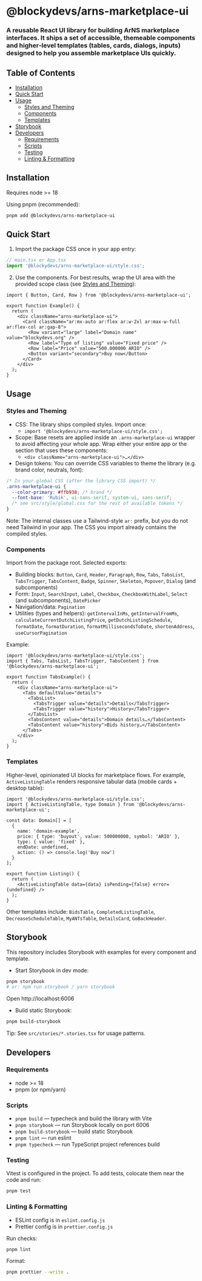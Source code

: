 # @blockydevs/arns-marketplace-ui

### A reusable React UI library for building ArNS marketplace interfaces. It ships a set of accessible, themeable components and higher‑level templates (tables, cards, dialogs, inputs) designed to help you assemble marketplace UIs quickly.

## Table of Contents

<!-- toc -->

- [Installation](#installation)
- [Quick Start](#quick-start)
- [Usage](#usage)
    - [Styles and Theming](#styles-and-theming)
    - [Components](#components)
    - [Templates](#templates)
- [Storybook](#storybook)
- [Developers](#developers)
    - [Requirements](#requirements)
    - [Scripts](#scripts)
    - [Testing](#testing)
    - [Linting & Formatting](#linting--formatting)

<!-- tocstop -->

## Installation

Requires node >= 18

Using pnpm (recommended):

```sh
pnpm add @blockydevs/arns-marketplace-ui
```

## Quick Start

1) Import the package CSS once in your app entry:

```ts
// main.tsx or App.tsx
import '@blockydevs/arns-marketplace-ui/style.css';
```

2) Use the components. For best results, wrap the UI area with the provided scope class (see [Styles and Theming](#styles-and-theming)):

```tsx
import { Button, Card, Row } from '@blockydevs/arns-marketplace-ui';

export function Example() {
  return (
    <div className="arns-marketplace-ui">
      <Card className="ar:mx-auto ar:flex ar:w-2xl ar:max-w-full ar:flex-col ar:gap-8">
        <Row variant="large" label="Domain name" value="blockydevs.org" />
        <Row label="Type of listing" value="Fixed price" />
        <Row label="Price" value="500.000000 ARIO" />
        <Button variant="secondary">Buy now</Button>
      </Card>
    </div>
  );
}
```

## Usage

### Styles and Theming

- CSS: The library ships compiled styles. Import once:
    - `import '@blockydevs/arns-marketplace-ui/style.css';`
- Scope: Base resets are applied inside an `.arns-marketplace-ui` wrapper to avoid affecting your whole app. Wrap either your entire app or the section that uses these components:
    - `<div className="arns-marketplace-ui">…</div>`
- Design tokens: You can override CSS variables to theme the library (e.g. brand color, neutrals, font):

```css
/* In your global CSS (after the library CSS import) */
.arns-marketplace-ui {
  --color-primary: #ffb938; /* brand */
  --font-base: 'Rubik', ui-sans-serif, system-ui, sans-serif;
  /* see src/style/global.css for the rest of available tokens */
}
```

Note: The internal classes use a Tailwind-style `ar:` prefix, but you do not need Tailwind in your app. The CSS you import already contains the compiled styles.

### Components

Import from the package root. Selected exports:

- Building blocks: `Button`, `Card`, `Header`, `Paragraph`, `Row`, `Tabs`, `TabsList`, `TabsTrigger`, `TabsContent`, `Badge`, `Spinner`, `Skeleton`, `Popover`, `Dialog` (and subcomponents)
- Form: `Input`, `SearchInput`, `Label`, `Checkbox`, `CheckboxWithLabel`, `Select` (and subcomponents), `DatePicker`
- Navigation/data: `Pagination`
- Utilities (types and helpers): `getIntervalInMs`, `getIntervalFromMs`, `calculateCurrentDutchListingPrice`, `getDutchListingSchedule`, `formatDate`, `formatDuration`, `formatMillisecondsToDate`, `shortenAddress`, `useCursorPagination`

Example:

```tsx
import '@blockydevs/arns-marketplace-ui/style.css';
import { Tabs, TabsList, TabsTrigger, TabsContent } from '@blockydevs/arns-marketplace-ui';

export function TabsExample() {
  return (
    <div className="arns-marketplace-ui">
      <Tabs defaultValue="details">
        <TabsList>
          <TabsTrigger value="details">Details</TabsTrigger>
          <TabsTrigger value="history">History</TabsTrigger>
        </TabsList>
        <TabsContent value="details">Domain details…</TabsContent>
        <TabsContent value="history">Bids history…</TabsContent>
      </Tabs>
    </div>
  );
}
```

### Templates

Higher-level, opinionated UI blocks for marketplace flows. For example, `ActiveListingTable` renders responsive tabular data (mobile cards + desktop table):

```tsx
import '@blockydevs/arns-marketplace-ui/style.css';
import { ActiveListingTable, type Domain } from '@blockydevs/arns-marketplace-ui';

const data: Domain[] = [
  {
    name: 'domain-example',
    price: { type: 'buyout', value: 500000000, symbol: 'ARIO' },
    type: { value: 'fixed' },
    endDate: undefined,
    action: () => console.log('Buy now')
  }
];

export function Listing() {
  return (
    <ActiveListingTable data={data} isPending={false} error={undefined} />
  );
}
```

Other templates include: `BidsTable`, `CompletedListingTable`, `DecreaseScheduleTable`, `MyANTsTable`, `DetailsCard`, `GoBackHeader`.

## Storybook

This repository includes Storybook with examples for every component and template.

- Start Storybook in dev mode:

```sh
pnpm storybook
# or: npm run storybook / yarn storybook
```

Open http://localhost:6006

- Build static Storybook:

```sh
pnpm build-storybook
```

Tip: See `src/stories/*.stories.tsx` for usage patterns.

## Developers

### Requirements

- node >= 18
- pnpm (or npm/yarn)

### Scripts

- `pnpm build` — typecheck and build the library with Vite
- `pnpm storybook` — run Storybook locally on port 6006
- `pnpm build-storybook` — build static Storybook
- `pnpm lint` — run eslint
- `pnpm typecheck` — run TypeScript project references build

### Testing

Vitest is configured in the project. To add tests, colocate them near the code and run:

```sh
pnpm test
```

### Linting & Formatting

- ESLint config is in `eslint.config.js`
- Prettier config is in `prettier.config.js`

Run checks:

```sh
pnpm lint
```

Format:

```sh
pnpm prettier --write .
```

